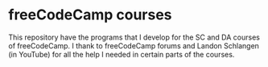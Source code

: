 # freeCodeCamp courses

This repository have the programs that I develop for the SC and DA courses of freeCodeCamp.
I thank to freeCodeCamp forums and Landon Schlangen (in YouTube) for all the help I needed in certain parts of the courses.